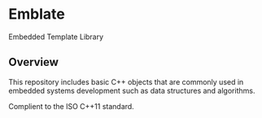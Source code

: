# Emblate

Embedded Template Library

## Overview

This repository includes basic C++ objects that are commonly used in embedded systems development such as data structures and algorithms.

Complient to the ISO C++11 standard.
